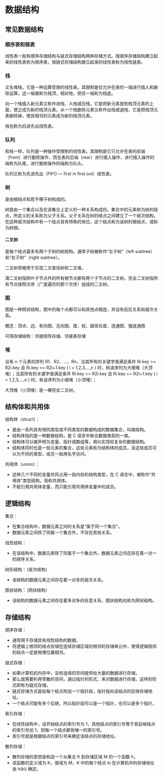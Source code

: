 # 数据结构

## 常见数据结构

### 顺序表和链表

线性表一般有顺序存储结构与链式存储结构两种存储方式。按顺序存储结构建立起来的线性表称为顺序表，按链式存储结构建立起来的线性表称为线性链表。

### 栈

又名堆栈，它是一种运算受限的线性表。其限制是仅允许在表的一端进行插入和删除运算。这一端被称为栈顶，相对地，把另一端称为栈底。

向一个栈插入新元素又称作进栈、入栈或压栈，它是把新元素放到栈顶元素的上面，使之成为新的栈顶元素。从一个栈删除元素又称作出栈或退栈，它是把栈顶元素删除掉，使其相邻的元素成为新的栈顶元素。

栈也称为后进先出线性表。

### 队列

和栈一样，队列是一种操作受限制的线性表。其限制是它只允许在表的前端（front）进行删除操作，而在表的后端（rear）进行插入操作，进行插入操作的端称为队尾，进行删除操作的端称为队头。

队列又称为先进先出（FIFO — first in first out）线性表。

### 树

是由根结点和若干棵子树构成的。

树是由一个集合以及在该集合上定义的一种关系构成的。集合中的元素称为树的结点，所定义的关系称为父子关系。父子关系在树的结点之间建立了一个层次结构。在这种层次结构中有一个结点具有特殊的地位，这个结点称为该树的根结点，或称为树根。

#### 二叉树

是每个结点最多有两个子树的树结构。通常子树被称作“左子树”（left subtree）和“右子树”（right subtree）。

二叉树常被用于实现二叉查找树和二叉堆。

满二叉树指除叶子节点外的所有根节点都有两个子节点的二叉树。完全二叉树指所有节点按照次序（广度遍历的那个次序）组成的二叉树。

### 图

图是一种网状结构，图中的每个点都可以和其他点相连，并没有前后关系和层次关系。

概念：顶点、边、有向图、无向图、度、权、路径长度、连通图、强连通图

可用存储结构：邻接矩阵存储、邻接表存储

### 堆

设有 n 个元素的序列 R1、R2、...、Rn，当其所有的关键字值满足条件 Ri.key >= R2i.key 且 Ri.key >= R2i+1.key ( i = 1,2,3,...,n ) 时，称该序列为大根堆（大顶堆）；当其所有的关键字值满足条件 Ri.key <= R2i.key 且 Ri.key <= R2i+1.key ( i = 1,2,3,...,n ) 时，称该序列为小根堆（小顶堆）；

大顶堆（小顶堆）是一棵完全二叉树。

## 结构体和共用体

结构体（struct）：

- 是由一系列具有相同类型或不同类型的数据构成的数据集合，叫做结构。
- 结构体指的是一种数据结构，是 C 语言中聚合数据类型的一类。
- 结构体可以被声明为变量、指针或数组等，用以实现较复杂的数据结构。
- 结构体同时也是一些元素的集合，这些元素称为结构体的成员，且这些成员可以为不同的类型，成员一般用名字访问。

共用体（union）：

- 这种几个不同的变量共同占用一段内存的结构类型，在 C 语言中，被称作“共用体”类型结构，简称共用体。
- 不能引用共用体变量，而只能引用共用体变量中的成员。

## 逻辑结构

集合：

- 在集合结构中，数据元素之间的关系是“属于同一个集合”。
- 数据元素之间除了同属一个集合外，不存在其他关系。

线性结构：

- 在该结构中，数据元素除了同属于一个集合外，数据元素之间还存在着一对一的顺序关系。

树形结构：（层次结构）

- 该结构的数据元素之间存在着一对多的层次关系。

图状结构：（网状结构）

- 该结构的数据元素之间存在着多对多的任意关系，图状结构也称为网状结构。

## 存储结构

顺序存储：

- 通常用于存储具有线性结构的数据。
- 将逻辑上相邻的结点存储在连续存储区域的相邻的存储单元中，使得逻辑相邻的结点一定是物理位置相邻。

链式存储：

- 如果计算机的内存中，没有连续的空间提供给大量的数据进行存储，
- 那么就需要利用零散的空间，通过指针的形式，来对数据进行存储，这样的形式即称为链式存储。
- 链式存储方式是给每个结点附加一个指针段，指针指向该结点的后继存储地址。
- 一个结点可能有多个后继，所以指针段可以是一个指针，也可以是多个指针。

索引存储：

- 在线性结构中，设开始结点的索引号为 1，其他结点的索引号等于其前继结点的索引号加 1，则每一个结点都有唯一的索引号。
- 索引号就是根据结点的索引号来确定该结点的存储地址。

散列存储：

- 散列存储的思想是构造一个从集合 K 到存储区域 M 的一个函数 h，
- 该函数的定义域为 K，值域为 M，K 中的每个结点 ki 在计算机中的存储地址由 h(ki) 确定。

